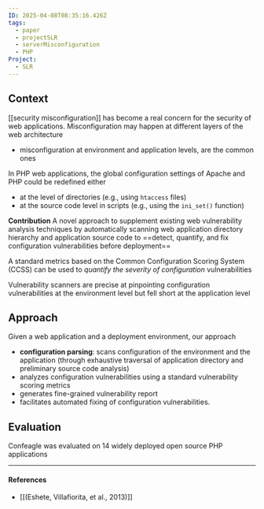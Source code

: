 ```yaml
---
ID: 2025-04-08T08:35:16.426Z
tags:
  - paper
  - projectSLR
  - serverMisconfiguration
  - PHP
Project:
  - SLR
---
```

## Context

[[security misconfiguration]] has become a real concern for the security of web applications. Misconfiguration may happen at different layers of the web architecture
- misconfiguration at environment and application levels, are the common ones

In PHP web applications, the global configuration settings of Apache and PHP could be redefined either
- at the level of directories (e.g., using `htaccess` files)
- at the source code level in scripts (e.g., using the `ini_set()` function)

**Contribution**
A novel approach to supplement existing web vulnerability analysis techniques by automatically scanning web application directory hierarchy and application source code to ==detect, quantify, and fix configuration vulnerabilities before deployment==

A standard metrics based on the Common Configuration Scoring System (CCSS) can be used to *quantify the severity of configuration* vulnerabilities

 Vulnerability scanners are precise at pinpointing configuration vulnerabilities at the environment level but fell short at the application level
 
## Approach

Given a web application and a deployment environment, our approach
- **configuration parsing**: scans configuration of the environment and the application (through exhaustive traversal of application directory and preliminary source code analysis)
- analyzes configuration vulnerabilities using a standard vulnerability scoring metrics
- generates fine-grained vulnerability report
- facilitates automated fixing of configuration vulnerabilities.

## Evaluation

Confeagle was evaluated on 14 widely deployed open source PHP applications


---
#### References
- [[(Eshete, Villafiorita, et al., 2013)]]
